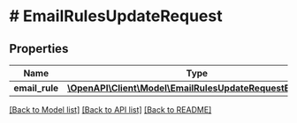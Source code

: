 # # EmailRulesUpdateRequest

## Properties

Name | Type | Description | Notes
------------ | ------------- | ------------- | -------------
**email_rule** | [**\OpenAPI\Client\Model\EmailRulesUpdateRequestEmailRule**](EmailRulesUpdateRequestEmailRule.md) |  | [optional]

[[Back to Model list]](../../README.md#models) [[Back to API list]](../../README.md#endpoints) [[Back to README]](../../README.md)

